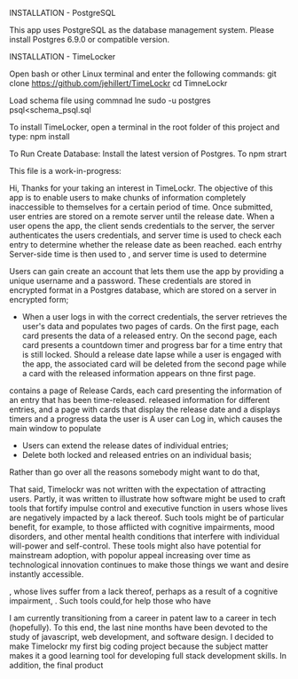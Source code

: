 
INSTALLATION - PostgreSQL

  This app uses PostgreSQL as the database management system.
  Please install Postgres 6.9.0 or compatible version.

INSTALLATION - TimeLocker

  Open bash or other Linux terminal and enter the following commands:
    git clone https://github.com/jehillert/TimeLockr
    cd TimneLockr


  Load schema file using commnad lne
    sudo -u postgres psql<schema_psql.sql

  To install TimeLocker, open a terminal in the root folder of this project and type:
    npm install

  To Run Create Database:
    Install the latest version of Postgres.
  To npm strart



This file is a work-in-progress:


Hi,
Thanks for your taking an interest in TimeLockr. The objective of this app is to enable users to make chunks of information completely inaccessible to themselves for a certain period of time.   Once submitted, user entries are stored on a remote server until the release date.  When a user opens the app, the client sends credentials to the server, the server authenticates the users credentials, and server time is used to check each entry to determine whether the release date as been reached.  each entrhy Server-side time is then used to , and server time is used to determine

Users can gain create an account that lets them use the app by providing a unique username and a password.  These credentials are stored in encrypted format in a Postgres database, which are stored on a server in encrypted form;
- When a user logs in with the correct credentials, the server retrieves the user's data and populates two pages of cards. On the first page, each card presents the data of a released entry. On the second page, each card presents a countdown timer and progress bar for a time entry that is still locked. Should a release date lapse while a user is engaged with the app, the associated card will be deleted from the second page while a card with the released information appears on thne first page.

contains  a page of Release Cards, each card presenting the information of an entry that has been time-released.  released information for different entries, and a page with cards that display the release date and a displays timers and a progress data the user is A user can Log in, which causes the main window to populate
- Users can extend the release dates of individual entries;
- Delete both locked and released entries on an individual basis;

Rather than go over all the reasons somebody might want to do that,

That said, Timelockr was not written with the expectation of attracting users. Partly, it was written to illustrate how software might be used to craft tools that fortify impulse control and executive function in users whose lives are negatively impacted by a lack thereof. Such tools might be of particular benefit, for example, to those afflicted with cognitive impairments, mood disorders, and other mental health conditions that interfere with individual will-power and self-control. These tools might also have potential for mainstream adoption, with popolur appeal increasing over time as technological innovation continues to make those things we want and desire instantly accessible.

,  whose lives suffer from a lack thereof, perhaps as a result of a cognitive impairment, .  Such tools could,for  help those who have

  I am currently transitioning from a career in patent law to a career in tech (hopefully).  To this end, the last nine months have been devoted to the study of javascript, web development, and software design.  I decided to make Timelockr my first big coding project because the subject matter makes it a good learning tool for developing full stack development skills.  In addition, the final product
